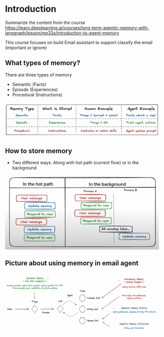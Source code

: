 # Introduction


Summarize the content from the course https://learn.deeplearning.ai/courses/long-term-agentic-memory-with-langgraph/lesson/mp33x/introduction-to-agent-memory

This course focuses on build Email assistant to support classify the email (important or ignore)



## What types of memory?
There are three types of memory
- Semantic (Facts)
- Episode (Experiences)
- Procedural (Instructions)

![alt text](img/image-3.png)

## How to store memory
- Two different ways: Along with hot path (current flow) or in the background

![alt text](img/image-1.png)

## Picture about using memory in email agent

![alt text](img/image-2.png)

